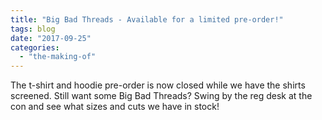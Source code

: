 ```yaml
---
title: "Big Bad Threads - Available for a limited pre-order!"
tags: blog
date: "2017-09-25"
categories: 
  - "the-making-of"
---
```


The t-shirt and hoodie pre-order is now closed while we have the shirts screened. Still want some Big Bad Threads? Swing by the reg desk at the con and see what sizes and cuts we have in stock!
